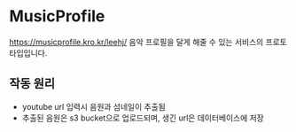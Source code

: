 # MusicProfile
https://musicprofile.kro.kr/leehj/
음악 프로필을 달게 해줄 수 있는 서비스의 프로토타입입니다.
## 작동 원리
- youtube url 입력시 음원과 섬네일이 추출됨
- 추출된 음원은 s3 bucket으로 업로드되며, 생긴 url은 데이터베이스에 저장


